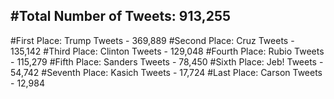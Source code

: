 #Total Number of Tweets: 913,255 
---
#First Place: Trump Tweets - 369,889
#Second Place: Cruz Tweets - 135,142
#Third Place: Clinton Tweets - 129,048
#Fourth Place: Rubio Tweets - 115,279
#Fifth Place: Sanders Tweets - 78,450
#Sixth Place: Jeb! Tweets - 54,742
#Seventh Place: Kasich Tweets - 17,724
#Last Place: Carson Tweets - 12,984
